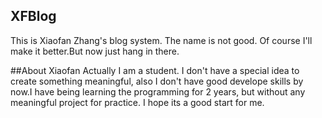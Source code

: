 ## XFBlog
This is Xiaofan Zhang's blog system. The name is not good. Of course I'll make it better.But now just hang in there.

##About Xiaofan
Actually I am a student. I don't have a special idea to create something meaningful, also I don't have good develope skills by now.I have being learning the programming for 2 years, but without any meaningful project for practice.
I hope its a good start for me.